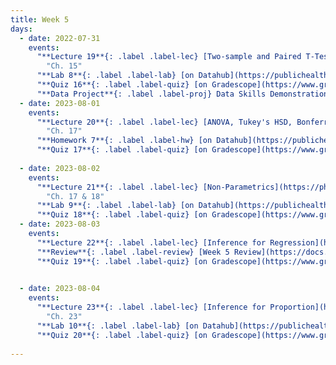 ```yaml
---
title: Week 5
days:
  - date: 2022-07-31
    events:
      "**Lecture 19**{: .label .label-lec} [Two-sample and Paired T-Tests](https://ph142-ucb.github.io/su23/src/l19-ttests.pdf)[{recording}](https://bcourses.berkeley.edu/courses/1525581/pages/ttests)":
        "Ch. 15"
      "**Lab 8**{: .label .label-lab} [on Datahub](https://publichealth.datahub.berkeley.edu/hub/user-redirect/git-pull?repo=https%3A%2F%2Fgithub.com%2Fph142-ucb%2Fph142-su23&urlpath=rstudio%2F&branch=main) (Due Aug 1st)":
      "**Quiz 16**{: .label .label-quiz} [on Gradescope](https://www.gradescope.com/courses/546137) (Due Aug 2nd, 10:00 PM PST)":
      "**Data Project**{: .label .label-proj} Data Skills Demonstration Part II (Due 10:00 PM PST)":    
  - date: 2023-08-01
    events:
      "**Lecture 20**{: .label .label-lec} [ANOVA, Tukey's HSD, Bonferroni Method](https://ph142-ucb.github.io/su23/src/anova.pdf)[{videos}](https://bcourses.berkeley.edu/courses/1525581/pages/anova)": 
        "Ch. 17"
      "**Homework 7**{: .label .label-hw} [on Datahub](https://publichealth.datahub.berkeley.edu/hub/user-redirect/git-pull?repo=https%3A%2F%2Fgithub.com%2Fph142-ucb%2Fph142-su23&urlpath=rstudio%2F&branch=main) [(Solutions)](https://ph142-ucb.github.io/su23/src/hw07sol.pdf)" :
      "**Quiz 17**{: .label .label-quiz} [on Gradescope](https://www.gradescope.com/courses/546137) (Due Aug 3rd, 10:00 PM PST)":
      
  - date: 2023-08-02
    events:
      "**Lecture 21**{: .label .label-lec} [Non-Parametrics](https://ph142-ucb.github.io/su23/src/l21-non-para.pdf)[{recording and annotations}](https://bcourses.berkeley.edu/courses/1525581/pages/non-para-live)":
        "Ch. 17 & 18"
      "**Lab 9**{: .label .label-lab} [on Datahub](https://publichealth.datahub.berkeley.edu/hub/user-redirect/git-pull?repo=https%3A%2F%2Fgithub.com%2Fph142-ucb%2Fph142-su23&urlpath=rstudio%2F&branch=main) (Due Aug 3rd)":
      "**Quiz 18**{: .label .label-quiz} [on Gradescope](https://www.gradescope.com/courses/546137) (Due Aug 4th, 10:00 PM PST)":
  - date: 2023-08-03
    events:
      "**Lecture 22**{: .label .label-lec} [Inference for Regression](https://ph142-ucb.github.io/su23/src/l22-reginf.pdf)[{videos}](https://bcourses.berkeley.edu/courses/1525581/pages/inference-for-regression-pre-recorded)":
      "**Review**{: .label .label-review} [Week 5 Review](https://docs.google.com/presentation/d/1pm8PpzqTFX9hceW4ATzaDSsItQrp2LGCgqTTs0cWopw/edit)":
      "**Quiz 19**{: .label .label-quiz} [on Gradescope](https://www.gradescope.com/courses/546137) (Due Aug 5th, 10:00 PM PST)":

      
  - date: 2023-08-04
    events:
      "**Lecture 23**{: .label .label-lec} [Inference for Proportion](https://ph142-ucb.github.io/su23/src/l23-prop.pdf)[{recording}](https://bcourses.berkeley.edu/courses/1525581/pages/inference-for-proportions)":
        "Ch. 23"
      "**Lab 10**{: .label .label-lab} [on Datahub](https://publichealth.datahub.berkeley.edu/hub/user-redirect/git-pull?repo=https%3A%2F%2Fgithub.com%2Fph142-ucb%2Fph142-su23&urlpath=rstudio%2F&branch=main) (Due Aug 7th)":
      "**Quiz 20**{: .label .label-quiz} [on Gradescope](https://www.gradescope.com/courses/546137) (Due Aug 6th, 10:00 PM PST)":
      
---
```


